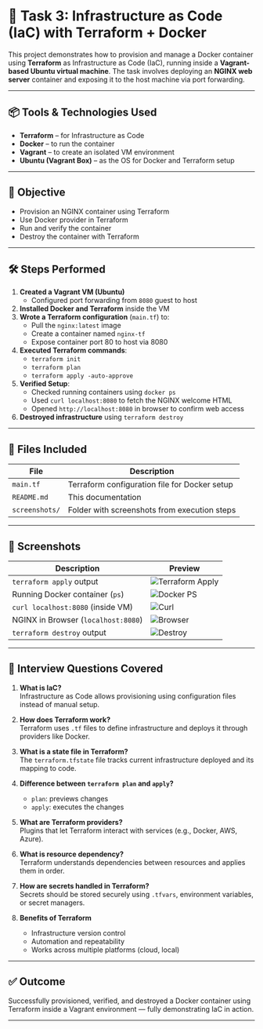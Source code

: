 # 🚀 Task 3: Infrastructure as Code (IaC) with Terraform + Docker

This project demonstrates how to provision and manage a Docker container using **Terraform** as Infrastructure as Code (IaC), running inside a **Vagrant-based Ubuntu virtual machine**. 
The task involves deploying an **NGINX web server** container and exposing it to the host machine via port forwarding.

---

## 📦 Tools & Technologies Used

- **Terraform** – for Infrastructure as Code
- **Docker** – to run the container
- **Vagrant** – to create an isolated VM environment
- **Ubuntu (Vagrant Box)** – as the OS for Docker and Terraform setup

---

## 🎯 Objective

- Provision an NGINX container using Terraform
- Use Docker provider in Terraform
- Run and verify the container
- Destroy the container with Terraform

---

## 🛠️ Steps Performed

1. **Created a Vagrant VM (Ubuntu)**
   - Configured port forwarding from `8080` guest to host
2. **Installed Docker and Terraform** inside the VM
3. **Wrote a Terraform configuration** (`main.tf`) to:
   - Pull the `nginx:latest` image
   - Create a container named `nginx-tf`
   - Expose container port 80 to host via 8080
4. **Executed Terraform commands**:
   - `terraform init`
   - `terraform plan`
   - `terraform apply -auto-approve`
5. **Verified Setup**:
   - Checked running containers using `docker ps`
   - Used `curl localhost:8080` to fetch the NGINX welcome HTML
   - Opened `http://localhost:8080` in browser to confirm web access
6. **Destroyed infrastructure** using `terraform destroy`

---

## 📁 Files Included

| File          | Description                                      |
|---------------|--------------------------------------------------|
| `main.tf`     | Terraform configuration file for Docker setup   |
| `README.md`   | This documentation                               |
| `screenshots/`| Folder with screenshots from execution steps     |

---

## 📸 Screenshots

| Description                         | Preview                         |
|-------------------------------------|----------------------------------|
| `terraform apply` output            | ![Terraform Apply](screenshots/terraform-apply.png) |
| Running Docker container (`ps`)     | ![Docker PS](screenshots/docker-ps.png)             |
| `curl localhost:8080` (inside VM)   | ![Curl](screenshots/curl-localhost.png)            |
| NGINX in Browser (`localhost:8080`) | ![Browser](screenshots/browser-nginx.png)          |
| `terraform destroy` output          | ![Destroy](screenshots/terraform-destroy.png)      |

---

## 🤔 Interview Questions Covered

1. **What is IaC?**  
   Infrastructure as Code allows provisioning using configuration files instead of manual setup.

2. **How does Terraform work?**  
   Terraform uses `.tf` files to define infrastructure and deploys it through providers like Docker.

3. **What is a state file in Terraform?**  
   The `terraform.tfstate` file tracks current infrastructure deployed and its mapping to code.

4. **Difference between `terraform plan` and `apply`?**  
   - `plan`: previews changes
   - `apply`: executes the changes

5. **What are Terraform providers?**  
   Plugins that let Terraform interact with services (e.g., Docker, AWS, Azure).

6. **What is resource dependency?**  
   Terraform understands dependencies between resources and applies them in order.

7. **How are secrets handled in Terraform?**  
   Secrets should be stored securely using `.tfvars`, environment variables, or secret managers.

8. **Benefits of Terraform**  
   - Infrastructure version control  
   - Automation and repeatability  
   - Works across multiple platforms (cloud, local)

---

## ✅ Outcome

Successfully provisioned, verified, and destroyed a Docker container using Terraform inside a Vagrant environment — fully demonstrating IaC in action.

---

